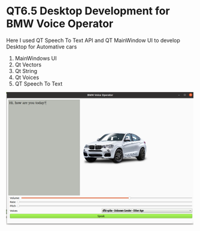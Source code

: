 # QT6.5 Desktop Development for BMW Voice Operator

Here I used QT Speech To Text API and QT MainWindow UI to develop Desktop
for Automative cars

1. MainWindows UI
2. Qt Vectors
3. Qt String
4. Qt Voices
5. QT Speech To Text

<img src="bwm_voice_operator.png" width="500"/>


